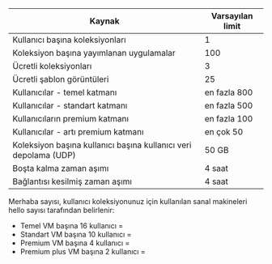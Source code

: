 
| Kaynak | Varsayılan limit |
| --- | --- |
| Kullanıcı başına koleksiyonları |1 |
| Koleksiyon başına yayımlanan uygulamalar |100 |
| Ücretli koleksiyonları |3 |
| Ücretli şablon görüntüleri |25 |
| Kullanıcılar - temel katmanı |en fazla 800 |
| Kullanıcılar - standart katmanı |en fazla 500 |
| Kullanıcıların premium katmanı |en fazla 100 |
| Kullanıcılar - artı premium katmanı |en çok 50 |
| Koleksiyon başına kullanıcı başına kullanıcı veri depolama (UDP) |50 GB |
| Boşta kalma zaman aşımı |4 saat |
| Bağlantısı kesilmiş zaman aşımı |4 saat |

Merhaba sayısı, kullanıcı koleksiyonunuz için kullanılan sanal makineleri hello sayısı tarafından belirlenir:

* Temel VM başına 16 kullanıcı =
* Standart VM başına 10 kullanıcı =
* Premium VM başına 4 kullanıcı =
* Premium plus VM başına 2 kullanıcı =

